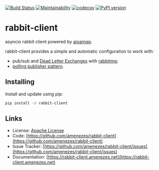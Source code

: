 [![Build Status](https://travis-ci.org/amenezes/rabbit-client.svg?branch=master)](https://travis-ci.org/amenezes/rabbit-client)
[![Maintainability](https://api.codeclimate.com/v1/badges/f24caeb9d85f17de93e2/maintainability)](https://codeclimate.com/github/amenezes/rabbit-client/maintainability)
[![codecov](https://codecov.io/gh/amenezes/rabbit-client/branch/master/graph/badge.svg)](https://codecov.io/gh/amenezes/rabbit-client)
[![PyPI version](https://badge.fury.io/py/rabbit-client.svg)](https://badge.fury.io/py/rabbit-client)

# rabbit-client

asyncio rabbit client powered by [aioamqp](https://github.com/Polyconseil/aioamqp).

rabbit-client provides a simple and automatic configuration to work with:  
- pub/sub and [Dead Letter Exchanges](https://www.rabbitmq.com/dlx.html) with [rabbitmq](https://www.rabbitmq.com);  
- [polling publisher pattern](https://microservices.io/patterns/data/polling-publisher.html).

## Installing

Install and update using pip:

```bash
pip install -U rabbit-client
```

## Links

- License: [Apache License](https://choosealicense.com/licenses/apache-2.0/)
- Code: [https://github.com/amenezes/rabbit-client](https://github.com/amenezes/rabbit-client)
- Issue Tracker: [https://github.com/amenezes/rabbit-client/issues](https://github.com/amenezes/rabbit-client/issues)
- Documentation: [https://rabbit-client.amenezes.net](https://rabbit-client.amenezes.net)
